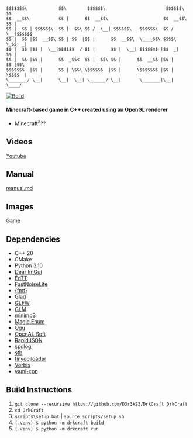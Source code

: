 ```
$$$$$$$\            $$\        $$$$$$\                       $$$$$$\    $$
$$  __$$\           $$ |      $$  __$$\                     $$  __$$\   $$ |
$$ |  $$ | $$$$$$\  $$ |  $$\ $$ /  \__| $$$$$$\   $$$$$$\  $$ /  \__|$$$$$$
$$ |  $$ |$$  __$$\ $$ | $$  |$$ |      $$  __$$\  \____$$\ $$$$\     \_$$  _|
$$ |  $$ |$$ |  \__|$$$$$$  / $$ |      $$ |  \__| $$$$$$$ |$$  _|      $$ |
$$ |  $$ |$$ |      $$  _$$<  $$ |  $$\ $$ |      $$  __$$ |$$ |        $$ |$$\
$$$$$$$  |$$ |      $$ | \$$\ \$$$$$$  |$$ |      \$$$$$$$ |$$ |        \$$$$  |
\_______/ \__|      \__|  \__| \______/ \__|       \_______|\__|         \____/
```

[![Build](https://github.com/D3r3k23/DrkCraft/actions/workflows/build.yaml/badge.svg)](https://github.com/D3r3k23/DrkCraft/actions/workflows/build.yaml)

#### Minecraft-based game in C++ created using an OpenGL renderer

* Minecraft<sup>2</sup>??

## Videos
[Youtube](https://www.youtube.com/playlist?list=PLD41ILT9lDJa0fnwzflIxxq_wivyyBtYb)

## Manual
[manual.md](doc/manual.md)

## Images
[Game](media/game.png)

## Dependencies
* C++ 20
* CMake
* Python 3.10
* [Dear ImGui](https://github.com/ocornut/imgui)
* [EnTT](https://github.com/skypjack/entt)
* [FastNoiseLite](https://github.com/Auburn/FastNoiseLite)
* [{fmt}](https://github.com/fmtlib/fmt)
* [Glad](https://github.com/Dav1dde/glad)
* [GLFW](https://github.com/glfw/glfw)
* [GLM](https://github.com/g-truc/glm)
* [minimp3](https://github.com/lieff/minimp3)
* [Magic Enum](https://github.com/Neargye/magic_enum)
* [Ogg](https://gitlab.xiph.org/xiph/ogg)
* [OpenAL Soft](https://github.com/kcat/openal-soft)
* [RapidJSON](https://github.com/Tencent/rapidjson)
* [spdlog](https://github.com/gabime/spdlog)
* [stb](https://github.com/nothings/stb)
* [tinyobjloader](https://github.com/tinyobjloader/tinyobjloader)
* [Vorbis](https://github.com/xiph/vorbis)
* [yaml-cpp](https://github.com/jbeder/yaml-cpp)

## Build Instructions
1. `git clone --recursive https://github.com/D3r3k23/DrkCraft DrkCraft`
2. `cd DrkCraft`
4. `scripts\setup.bat` | `source scripts/setup.sh`
5. `(.venv) $ python -m drkcraft build`
6. `(.venv) $ python -m drkcraft run`
